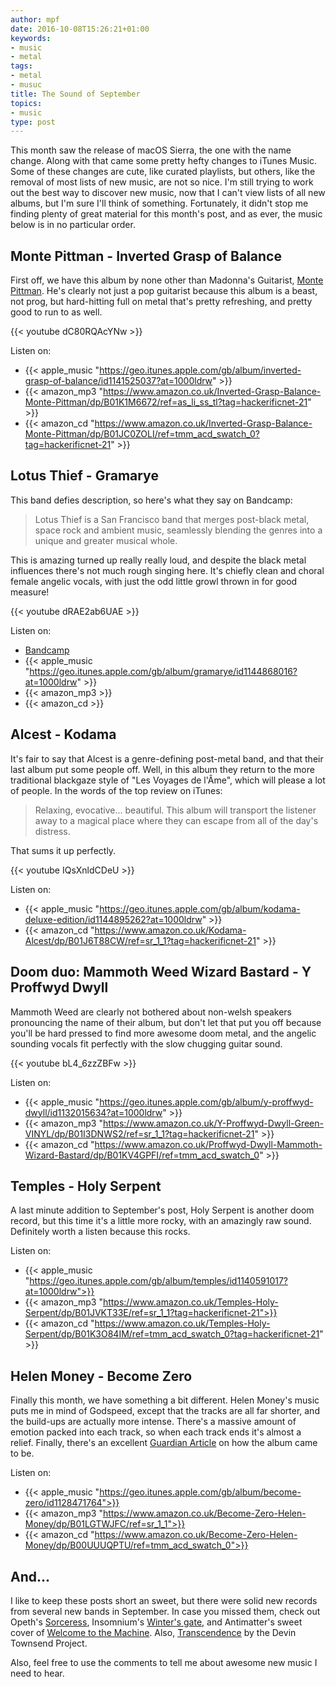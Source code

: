 ```yaml
---
author: mpf
date: 2016-10-08T15:26:21+01:00
keywords:
- music
- metal
tags:
- metal
- musuc
title: The Sound of September
topics:
- music
type: post
---
```


This month saw the release of macOS Sierra, the one with the name change. Along
with that came some pretty hefty changes to iTunes Music. Some of these changes
are cute, like curated playlists, but others, like the removal of most
lists of new music, are not so nice. I'm still trying to work out the best way
to discover new music, now that I can't view lists of all new albums, but I'm 
sure I'll think of something. Fortunately, it didn't stop me finding plenty of 
great material for this month's post, and as ever, the music below is in no 
particular order.

## Monte Pittman - Inverted Grasp of Balance

First off, we have this album by none other than Madonna's Guitarist, 
[Monte Pittman](https://en.wikipedia.org/wiki/Monte_Pittman). He's clearly not 
just a pop guitarist because this album is a beast, not prog, but hard-hitting 
full on metal that's pretty refreshing, and pretty good to run to as well.

{{< youtube dC80RQAcYNw >}}

Listen on:

* {{< apple_music "https://geo.itunes.apple.com/gb/album/inverted-grasp-of-balance/id1141525037?at=1000ldrw" >}}
* {{< amazon_mp3 "https://www.amazon.co.uk/Inverted-Grasp-Balance-Monte-Pittman/dp/B01K1M6672/ref=as_li_ss_tl?tag=hackerificnet-21" >}}
* {{< amazon_cd  "https://www.amazon.co.uk/Inverted-Grasp-Balance-Monte-Pittman/dp/B01JC0ZOLI/ref=tmm_acd_swatch_0?tag=hackerificnet-21" >}}


## Lotus Thief - Gramarye

This band defies description, so here's what they say on Bandcamp:

> Lotus Thief is a San Francisco band that merges post-black metal, space rock 
> and ambient music, seamlessly blending the genres into a unique and greater musical whole.

This is amazing turned up really really loud, and despite the black metal 
influences there's not much rough singing here. It's chiefly clean and choral 
female angelic vocals, with just the odd little growl thrown in for good measure! 

{{< youtube dRAE2ab6UAE >}}

Listen on:

* [Bandcamp](https://lotusthief.bandcamp.com/album/gramarye)
* {{< apple_music "https://geo.itunes.apple.com/gb/album/gramarye/id1144868016?at=1000ldrw" >}}
* {{< amazon_mp3 >}}
* {{< amazon_cd >}}

## Alcest - Kodama

It's fair to say that Alcest is a genre-defining post-metal band, and that their
last album put some people off. Well, in this album they return to the more 
traditional blackgaze style of "Les Voyages de l'Âme", which will please a lot 
of people. In the words of the top review on iTunes:

> Relaxing, evocative... beautiful. This album will transport the listener 
> away to a magical place where they can escape from all of the day's distress.

That sums it up perfectly. 

{{< youtube IQsXnldCDeU >}}

Listen on:

* {{< apple_music "https://geo.itunes.apple.com/gb/album/kodama-deluxe-edition/id1144895262?at=1000ldrw" >}}
* {{< amazon_cd "https://www.amazon.co.uk/Kodama-Alcest/dp/B01J6T88CW/ref=sr_1_1?tag=hackerificnet-21" >}}

## Doom duo: Mammoth Weed Wizard Bastard - Y Proffwyd Dwyll

Mammoth Weed are clearly not bothered about non-welsh speakers pronouncing the 
name of their album, but don't let that put you off because you'll be hard pressed
to find more awesome doom metal, and the angelic sounding vocals fit perfectly
with the slow chugging guitar sound.

{{< youtube bL4_6zzZBFw >}}

Listen on:

* {{< apple_music "https://geo.itunes.apple.com/gb/album/y-proffwyd-dwyll/id1132015634?at=1000ldrw" >}}
* {{< amazon_mp3 "https://www.amazon.co.uk/Y-Proffwyd-Dwyll-Green-VINYL/dp/B01I3DNWS2/ref=sr_1_1?tag=hackerificnet-21" >}}
* {{< amazon_cd  "https://www.amazon.co.uk/Proffwyd-Dwyll-Mammoth-Wizard-Bastard/dp/B01KV4GPFI/ref=tmm_acd_swatch_0" >}}

## Temples - Holy Serpent

A last minute addition to September's post, Holy Serpent is another doom record,
but this time it's a little more rocky, with an amazingly raw sound. Definitely 
worth a listen because this rocks.

Listen on:

* {{< apple_music "https://geo.itunes.apple.com/gb/album/temples/id1140591017?at=1000ldrw">}}
* {{< amazon_mp3 "https://www.amazon.co.uk/Temples-Holy-Serpent/dp/B01JVKT33E/ref=sr_1_1?tag=hackerificnet-21">}}
* {{< amazon_cd "https://www.amazon.co.uk/Temples-Holy-Serpent/dp/B01K3O84IM/ref=tmm_acd_swatch_0?tag=hackerificnet-21" >}}

## Helen Money - Become Zero

Finally this month, we have something a bit different. Helen Money's music 
puts me in mind of Godspeed, except that the tracks are all far shorter, and the
build-ups are actually more intense. There's a massive amount of emotion packed 
into each track, so when each track ends it's almost a relief. Finally, there's 
an excellent 
[Guardian Article](https://www.theguardian.com/music/2016/sep/20/helen-money-become-zero-album-bereavement)
on how the album came to be. 

Listen on:

* {{< apple_music "https://geo.itunes.apple.com/gb/album/become-zero/id1128471764">}}
* {{< amazon_mp3 "https://www.amazon.co.uk/Become-Zero-Helen-Money/dp/B01LGTWJFC/ref=sr_1_1">}}
* {{< amazon_cd "https://www.amazon.co.uk/Become-Zero-Helen-Money/dp/B00UUUQPTU/ref=tmm_acd_swatch_0">}}

## And...

I like to keep these posts short an sweet, but there were solid new records from 
several new bands in September. In case you missed them, check out 
Opeth's [Sorceress](https://geo.itunes.apple.com/gb/album/sorceress/id1138311015?at=1000ldrw), 
Insomnium's [Winter's gate](https://itun.es/gb/Vp-peb), and Antimatter's sweet cover of [Welcome to the Machine](https://geo.itunes.apple.com/gb/album/welcome-to-machine-too-late/id1156258575?at=1000ldrw). 
Also, [Transcendence](https://geo.itunes.apple.com/gb/album/transcendence-deluxe-edition/id1138087195?at=1000ldrw) by the Devin Townsend Project.

Also, feel free to use the comments to tell me about awesome new music I need to hear.




